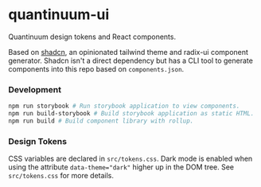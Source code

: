 # quantinuum-ui
Quantinuum design tokens and React components.

Based on [shadcn](https://ui.shadcn.com/), an opinionated tailwind theme and radix-ui component generator. Shadcn isn't a direct dependency but has a CLI tool to generate components into this repo based on `components.json`.

### Development

```bash
npm run storybook # Run storybook application to view components.
npm run build-storybook # Build storybook application as static HTML.
npm run build # Build component library with rollup.
``` 

### Design Tokens
CSS variables are declared in `src/tokens.css`. Dark mode is enabled when using the attribute `data-theme="dark"` higher up in the DOM tree. See `src/tokens.css` for more details.






